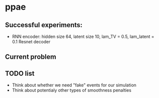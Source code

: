 # ppae

## Successful experiments:
- RNN encoder: hidden size 64, latent size 10, lam_TV = 0.5, lam_latent = 0.1
  Resnet decoder

## Current problem

## TODO list
- Think about whether we need "fake" events for our simulation
- Think about potentialy other types of smoothness penalties
